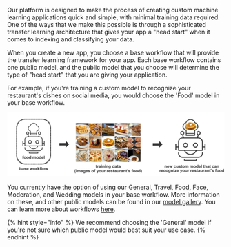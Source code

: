 Our platform is designed to make the process of creating custom machine learning applications quick and simple, with minimal training data required. One of the ways that we make this possible is through a sophisticated transfer learning architecture that gives your app a "head start" when it comes to indexing and classifying your data.

When you create a new app, you choose a base workflow that will provide the transfer learning framework for your app. Each base workflow contains one public model, and the public model that you choose will determine the type of "head start" that you are giving your application.

For example, if you're training a custom model to recognize your restaurant's dishes on social media, you would choose the 'Food' model in your base workflow.

![image](/images/base_workflow.jpg)

You currently have the option of using our General, Travel, Food, Face, Moderation, and Wedding models in your base workflow. More information on these, and other public models can be found in our [model gallery](https://www.clarifai.com/models). You can learn more about workflows [here](https://docs.clarifai.com/main/api-guide/model/workflow/).

{% hint style="info" %}
We recommend choosing the 'General' model if you're not sure which public model would best suit your use case.
{% endhint %}
